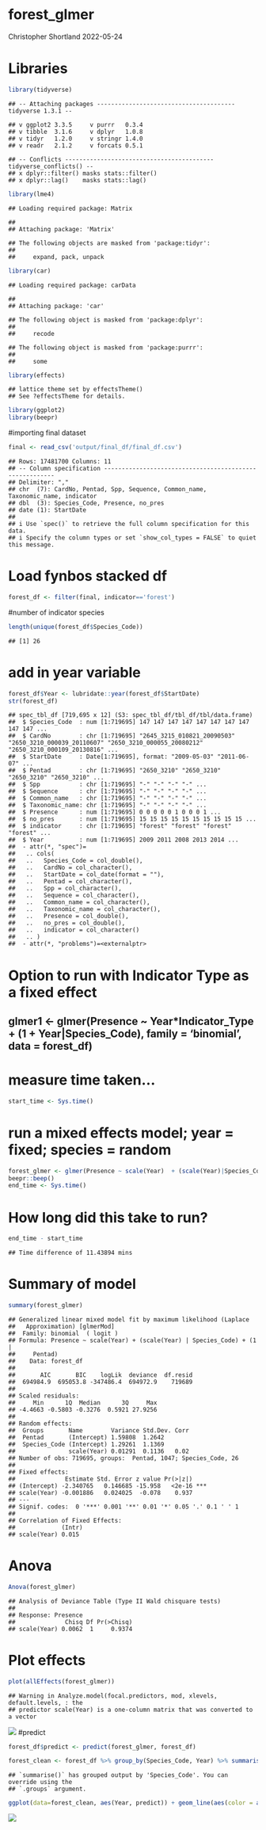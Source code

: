 forest_glmer
================
Christopher Shortland
2022-05-24

# Libraries

``` r
library(tidyverse)
```

    ## -- Attaching packages --------------------------------------- tidyverse 1.3.1 --

    ## v ggplot2 3.3.5     v purrr   0.3.4
    ## v tibble  3.1.6     v dplyr   1.0.8
    ## v tidyr   1.2.0     v stringr 1.4.0
    ## v readr   2.1.2     v forcats 0.5.1

    ## -- Conflicts ------------------------------------------ tidyverse_conflicts() --
    ## x dplyr::filter() masks stats::filter()
    ## x dplyr::lag()    masks stats::lag()

``` r
library(lme4)
```

    ## Loading required package: Matrix

    ## 
    ## Attaching package: 'Matrix'

    ## The following objects are masked from 'package:tidyr':
    ## 
    ##     expand, pack, unpack

``` r
library(car)
```

    ## Loading required package: carData

    ## 
    ## Attaching package: 'car'

    ## The following object is masked from 'package:dplyr':
    ## 
    ##     recode

    ## The following object is masked from 'package:purrr':
    ## 
    ##     some

``` r
library(effects)
```

    ## lattice theme set by effectsTheme()
    ## See ?effectsTheme for details.

``` r
library(ggplot2)
library(beepr)
```

\#importing final dataset

``` r
final <- read_csv('output/final_df/final_df.csv')
```

    ## Rows: 17481700 Columns: 11
    ## -- Column specification --------------------------------------------------------
    ## Delimiter: ","
    ## chr  (7): CardNo, Pentad, Spp, Sequence, Common_name, Taxonomic_name, indicator
    ## dbl  (3): Species_Code, Presence, no_pres
    ## date (1): StartDate
    ## 
    ## i Use `spec()` to retrieve the full column specification for this data.
    ## i Specify the column types or set `show_col_types = FALSE` to quiet this message.

# Load fynbos stacked df

``` r
forest_df <- filter(final, indicator=='forest')
```

\#number of indicator species

``` r
length(unique(forest_df$Species_Code))
```

    ## [1] 26

# add in year variable

``` r
forest_df$Year <- lubridate::year(forest_df$StartDate)
str(forest_df)
```

    ## spec_tbl_df [719,695 x 12] (S3: spec_tbl_df/tbl_df/tbl/data.frame)
    ##  $ Species_Code  : num [1:719695] 147 147 147 147 147 147 147 147 147 147 ...
    ##  $ CardNo        : chr [1:719695] "2645_3215_010821_20090503" "2650_3210_000039_20110607" "2650_3210_000055_20080212" "2650_3210_000109_20130816" ...
    ##  $ StartDate     : Date[1:719695], format: "2009-05-03" "2011-06-07" ...
    ##  $ Pentad        : chr [1:719695] "2650_3210" "2650_3210" "2650_3210" "2650_3210" ...
    ##  $ Spp           : chr [1:719695] "-" "-" "-" "-" ...
    ##  $ Sequence      : chr [1:719695] "-" "-" "-" "-" ...
    ##  $ Common_name   : chr [1:719695] "-" "-" "-" "-" ...
    ##  $ Taxonomic_name: chr [1:719695] "-" "-" "-" "-" ...
    ##  $ Presence      : num [1:719695] 0 0 0 0 0 1 0 0 0 1 ...
    ##  $ no_pres       : num [1:719695] 15 15 15 15 15 15 15 15 15 15 ...
    ##  $ indicator     : chr [1:719695] "forest" "forest" "forest" "forest" ...
    ##  $ Year          : num [1:719695] 2009 2011 2008 2013 2014 ...
    ##  - attr(*, "spec")=
    ##   .. cols(
    ##   ..   Species_Code = col_double(),
    ##   ..   CardNo = col_character(),
    ##   ..   StartDate = col_date(format = ""),
    ##   ..   Pentad = col_character(),
    ##   ..   Spp = col_character(),
    ##   ..   Sequence = col_character(),
    ##   ..   Common_name = col_character(),
    ##   ..   Taxonomic_name = col_character(),
    ##   ..   Presence = col_double(),
    ##   ..   no_pres = col_double(),
    ##   ..   indicator = col_character()
    ##   .. )
    ##  - attr(*, "problems")=<externalptr>

# Option to run with Indicator Type as a fixed effect

## glmer1 \<- glmer(Presence \~ Year\*Indicator_Type + (1 + Year\|Species_Code), family = ‘binomial’, data = forest_df)

# measure time taken…

``` r
start_time <- Sys.time()
```

# run a mixed effects model; year = fixed; species = random

``` r
forest_glmer <- glmer(Presence ~ scale(Year)  + (scale(Year)|Species_Code) + (1|Pentad), family = 'binomial', data = forest_df)
beepr::beep()
end_time <- Sys.time()
```

# How long did this take to run?

``` r
end_time - start_time
```

    ## Time difference of 11.43894 mins

# Summary of model

``` r
summary(forest_glmer)
```

    ## Generalized linear mixed model fit by maximum likelihood (Laplace
    ##   Approximation) [glmerMod]
    ##  Family: binomial  ( logit )
    ## Formula: Presence ~ scale(Year) + (scale(Year) | Species_Code) + (1 |  
    ##     Pentad)
    ##    Data: forest_df
    ## 
    ##       AIC       BIC    logLik  deviance  df.resid 
    ##  694984.9  695053.8 -347486.4  694972.9    719689 
    ## 
    ## Scaled residuals: 
    ##     Min      1Q  Median      3Q     Max 
    ## -4.4663 -0.5803 -0.3276  0.5921 27.9256 
    ## 
    ## Random effects:
    ##  Groups       Name        Variance Std.Dev. Corr
    ##  Pentad       (Intercept) 1.59808  1.2642       
    ##  Species_Code (Intercept) 1.29261  1.1369       
    ##               scale(Year) 0.01291  0.1136   0.02
    ## Number of obs: 719695, groups:  Pentad, 1047; Species_Code, 26
    ## 
    ## Fixed effects:
    ##              Estimate Std. Error z value Pr(>|z|)    
    ## (Intercept) -2.340765   0.146685 -15.958   <2e-16 ***
    ## scale(Year) -0.001886   0.024025  -0.078    0.937    
    ## ---
    ## Signif. codes:  0 '***' 0.001 '**' 0.01 '*' 0.05 '.' 0.1 ' ' 1
    ## 
    ## Correlation of Fixed Effects:
    ##             (Intr)
    ## scale(Year) 0.015

# Anova

``` r
Anova(forest_glmer)
```

    ## Analysis of Deviance Table (Type II Wald chisquare tests)
    ## 
    ## Response: Presence
    ##              Chisq Df Pr(>Chisq)
    ## scale(Year) 0.0062  1     0.9374

# Plot effects

``` r
plot(allEffects(forest_glmer))
```

    ## Warning in Analyze.model(focal.predictors, mod, xlevels, default.levels, : the
    ## predictor scale(Year) is a one-column matrix that was converted to a vector

![](forest_glmer_files/figure-gfm/unnamed-chunk-11-1.png)<!-- -->
\#predict

``` r
forest_df$predict <- predict(forest_glmer, forest_df)

forest_clean <- forest_df %>% group_by(Species_Code, Year) %>% summarise(predict = mean(predict))
```

    ## `summarise()` has grouped output by 'Species_Code'. You can override using the
    ## `.groups` argument.

``` r
ggplot(data=forest_clean, aes(Year, predict)) + geom_line(aes(color = as.factor(Species_Code)))
```

![](forest_glmer_files/figure-gfm/unnamed-chunk-13-1.png)<!-- -->
